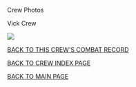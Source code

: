 
Crew Photos






 




Vick Crew  
  

![](Vick.jpg)
  
  

[BACK TO THIS CREW'S COMBAT RECORD](crews/Vick.md)  

[BACK TO CREW INDEX PAGE](000crews.md)  

[BACK TO MAIN PAGE](index.html)



